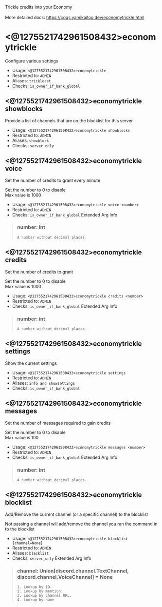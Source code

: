 Trickle credits into your Economy<br/><br/>More detailed docs: <https://cogs.yamikaitou.dev/economytrickle.html>

# <@1275521742961508432>economytrickle
Configure various settings<br/>
 - Usage: `<@1275521742961508432>economytrickle`
 - Restricted to: `ADMIN`
 - Aliases: `trickleset`
 - Checks: `is_owner_if_bank_global`
## <@1275521742961508432>economytrickle showblocks
Provide a list of channels that are on the blocklist for this server<br/>
 - Usage: `<@1275521742961508432>economytrickle showblocks`
 - Restricted to: `ADMIN`
 - Aliases: `showblock`
 - Checks: `server_only`
## <@1275521742961508432>economytrickle voice
Set the number of credits to grant every minute<br/>

Set the number to 0 to disable<br/>
Max value is 1000<br/>
 - Usage: `<@1275521742961508432>economytrickle voice <number>`
 - Restricted to: `ADMIN`
 - Checks: `is_owner_if_bank_global`
Extended Arg Info
> ### number: int
> ```
> A number without decimal places.
> ```
## <@1275521742961508432>economytrickle credits
Set the number of credits to grant<br/>

Set the number to 0 to disable<br/>
Max value is 1000<br/>
 - Usage: `<@1275521742961508432>economytrickle credits <number>`
 - Restricted to: `ADMIN`
 - Checks: `is_owner_if_bank_global`
Extended Arg Info
> ### number: int
> ```
> A number without decimal places.
> ```
## <@1275521742961508432>economytrickle settings
Show the current settings<br/>
 - Usage: `<@1275521742961508432>economytrickle settings`
 - Restricted to: `ADMIN`
 - Aliases: `info and showsettings`
 - Checks: `is_owner_if_bank_global`
## <@1275521742961508432>economytrickle messages
Set the number of messages required to gain credits<br/>

Set the number to 0 to disable<br/>
Max value is 100<br/>
 - Usage: `<@1275521742961508432>economytrickle messages <number>`
 - Restricted to: `ADMIN`
 - Checks: `is_owner_if_bank_global`
Extended Arg Info
> ### number: int
> ```
> A number without decimal places.
> ```
## <@1275521742961508432>economytrickle blocklist
Add/Remove the current channel (or a specific channel) to the blocklist<br/>

Not passing a channel will add/remove the channel you ran the command in to the blocklist<br/>
 - Usage: `<@1275521742961508432>economytrickle blocklist [channel=None]`
 - Restricted to: `ADMIN`
 - Aliases: `blacklist`
 - Checks: `server_only`
Extended Arg Info
> ### channel: Union[discord.channel.TextChannel, discord.channel.VoiceChannel] = None
> 
> 
>     1. Lookup by ID.
>     2. Lookup by mention.
>     3. Lookup by channel URL.
>     4. Lookup by name
> 
>     
